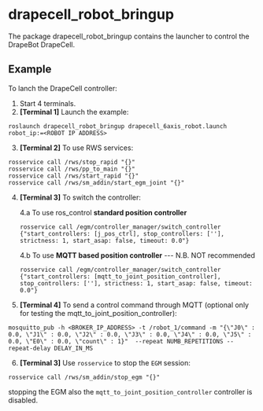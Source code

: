 # drapecell_robot_bringup
The package drapecell_robot_bringup contains the launcher to control the DrapeBot DrapeCell.

## Example
To lanch the DrapeCell controller:

1. Start 4 terminals.
2. **[Terminal 1]** Launch the example:
```
roslaunch drapecell_robot_bringup drapecell_6axis_robot.launch robot_ip:=<ROBOT IP ADDRESS>
```

3. **[Terminal 2]** To use RWS services:
```
rosservice call /rws/stop_rapid "{}"
rosservice call /rws/pp_to_main "{}"
rosservice call /rws/start_rapid "{}"
rosservice call /rws/sm_addin/start_egm_joint "{}"
```

4. **[Terminal 3]** To switch the controller:

    4.a To use ros_control **standard position controller**
    ```
    rosservice call /egm/controller_manager/switch_controller {"start_controllers: [j_pos_ctrl], stop_controllers: [''], strictness: 1, start_asap: false, timeout: 0.0"}
    ```

    4.b To use **MQTT based position controller** --- N.B. NOT recommended
    ```
    rosservice call /egm/controller_manager/switch_controller {"start_controllers: [mqtt_to_joint_position_controller], stop_controllers: [''], strictness: 1, start_asap: false, timeout: 0.0"}
    ```

5. **[Terminal 4]** To send a control command through MQTT (optional only for testing the mqtt_to_joint_position_controller):
```
mosquitto_pub -h <BROKER_IP_ADDRESS> -t /robot_1/command -m "{\"J0\" : 0.0, \"J1\" : 0.0, \"J2\" : 0.0, \"J3\" : 0.0, \"J4\" : 0.0, \"J5\" : 0.0, \"E0\" : 0.0, \"count\" : 1}"  --repeat NUMB_REPETITIONS --repeat-delay DELAY_IN_MS
```

6. **[Terminal 3]** Use `rosservice` to stop the `EGM` session:
```
rosservice call /rws/sm_addin/stop_egm "{}"
```

stopping the EGM also the `mqtt_to_joint_position_controller` controller is disabled.
